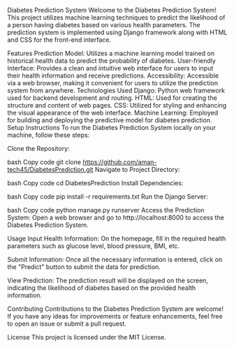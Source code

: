 Diabetes Prediction System
Welcome to the Diabetes Prediction System! This project utilizes machine learning techniques to predict the likelihood of a person having diabetes based on various health parameters. The prediction system is implemented using Django framework along with HTML and CSS for the front-end interface.

Features
Prediction Model: Utilizes a machine learning model trained on historical health data to predict the probability of diabetes.
User-friendly Interface: Provides a clean and intuitive web interface for users to input their health information and receive predictions.
Accessibility: Accessible via a web browser, making it convenient for users to utilize the prediction system from anywhere.
Technologies Used
Django: Python web framework used for backend development and routing.
HTML: Used for creating the structure and content of web pages.
CSS: Utilized for styling and enhancing the visual appearance of the web interface.
Machine Learning: Employed for building and deploying the predictive model for diabetes prediction.
Setup Instructions
To run the Diabetes Prediction System locally on your machine, follow these steps:

Clone the Repository:

bash
Copy code
git clone https://github.com/aman-tech45/DiabetesPrediction.git
Navigate to Project Directory:

bash
Copy code
cd DiabetesPrediction
Install Dependencies:

bash
Copy code
pip install -r requirements.txt
Run the Django Server:

bash
Copy code
python manage.py runserver
Access the Prediction System:
Open a web browser and go to http://localhost:8000 to access the Diabetes Prediction System.

Usage
Input Health Information: On the homepage, fill in the required health parameters such as glucose level, blood pressure, BMI, etc.

Submit Information: Once all the necessary information is entered, click on the "Predict" button to submit the data for prediction.

View Prediction: The prediction result will be displayed on the screen, indicating the likelihood of diabetes based on the provided health information.

Contributing
Contributions to the Diabetes Prediction System are welcome! If you have any ideas for improvements or feature enhancements, feel free to open an issue or submit a pull request.

License
This project is licensed under the MIT License.

